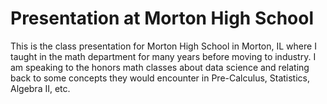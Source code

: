 # Presentation at Morton High School

This is the class presentation for Morton High School in Morton, IL where I taught in the 
math department for many years before moving to industry. I am speaking to the honors math 
classes about data science and relating back to some concepts they would encounter in 
Pre-Calculus, Statistics, Algebra II, etc. 
